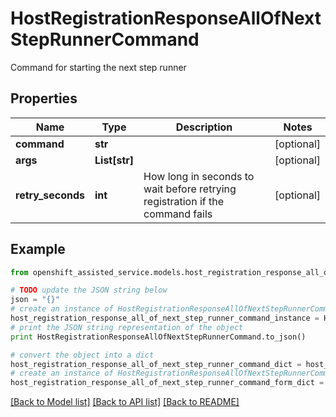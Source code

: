 # HostRegistrationResponseAllOfNextStepRunnerCommand

Command for starting the next step runner

## Properties
Name | Type | Description | Notes
------------ | ------------- | ------------- | -------------
**command** | **str** |  | [optional] 
**args** | **List[str]** |  | [optional] 
**retry_seconds** | **int** | How long in seconds to wait before retrying registration if the command fails | [optional] 

## Example

```python
from openshift_assisted_service.models.host_registration_response_all_of_next_step_runner_command import HostRegistrationResponseAllOfNextStepRunnerCommand

# TODO update the JSON string below
json = "{}"
# create an instance of HostRegistrationResponseAllOfNextStepRunnerCommand from a JSON string
host_registration_response_all_of_next_step_runner_command_instance = HostRegistrationResponseAllOfNextStepRunnerCommand.from_json(json)
# print the JSON string representation of the object
print HostRegistrationResponseAllOfNextStepRunnerCommand.to_json()

# convert the object into a dict
host_registration_response_all_of_next_step_runner_command_dict = host_registration_response_all_of_next_step_runner_command_instance.to_dict()
# create an instance of HostRegistrationResponseAllOfNextStepRunnerCommand from a dict
host_registration_response_all_of_next_step_runner_command_form_dict = host_registration_response_all_of_next_step_runner_command.from_dict(host_registration_response_all_of_next_step_runner_command_dict)
```
[[Back to Model list]](../README.md#documentation-for-models) [[Back to API list]](../README.md#documentation-for-api-endpoints) [[Back to README]](../README.md)


